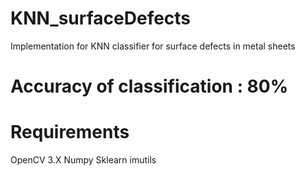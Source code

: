 # KNN_surfaceDefects
Implementation for KNN classifier for surface defects in metal sheets

# Accuracy of classification : 80% 
# Requirements

OpenCV 3.X
Numpy
Sklearn
imutils
